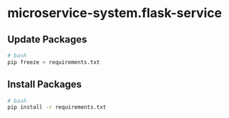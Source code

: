 # microservice-system.flask-service

## Update Packages
```bash
# bash
pip freeze > requirements.txt
```
## Install Packages

```bash
# bash
pip install -r requirements.txt
```